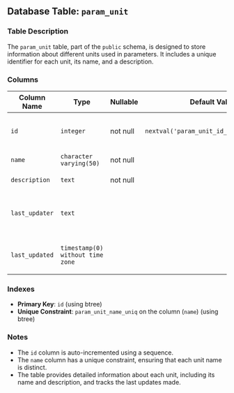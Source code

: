 ## Database Table: `param_unit`

### Table Description
The `param_unit` table, part of the `public` schema, is designed to store information about different units used in parameters. It includes a unique identifier for each unit, its name, and a description.

### Columns
| Column Name   | Type                                  | Nullable | Default Value                             | Description                               |
| ------------- | ------------------------------------- | -------- | ----------------------------------------- | ----------------------------------------- |
| `id`          | `integer`                             | not null | `nextval('param_unit_id_seq'::regclass)`  | Unique identifier for each unit.          |
| `name`        | `character varying(50)`               | not null |                                           | Name of the unit.                         |
| `description` | `text`                                | not null |                                           | Description of the unit.                  |
| `last_updater`| `text`                                |          |                                           | Information about who last updated the record. |
| `last_updated`| `timestamp(0) without time zone`      |          |                                           | Timestamp of the last update to the record. |

### Indexes
- **Primary Key**: `id` (using btree)
- **Unique Constraint**: `param_unit_name_uniq` on the column (`name`) (using btree)

### Notes
- The `id` column is auto-incremented using a sequence.
- The `name` column has a unique constraint, ensuring that each unit name is distinct.
- The table provides detailed information about each unit, including its name and description, and tracks the last updates made.

